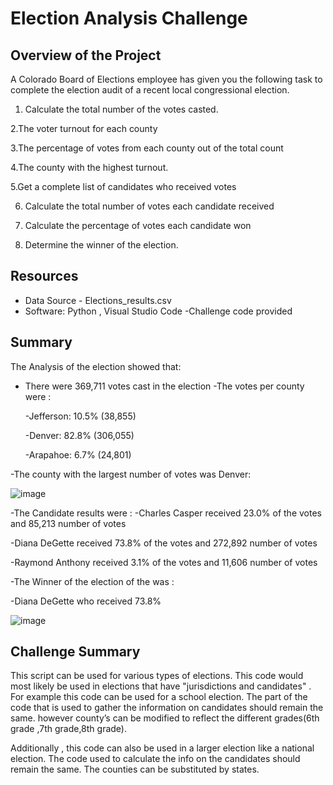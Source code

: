 # Election Analysis Challenge

## Overview of the Project
A Colorado Board of Elections employee has given you the following task to complete the election audit of a recent local
congressional election.
1. Calculate the total number of the votes casted.

2.The voter turnout for each county

3.The percentage of votes from each county out of the total count

4.The county with the highest turnout.

5.Get a complete list of candidates who received votes

6. Calculate the total number of votes each candidate received

7. Calculate the percentage of votes each candidate won

8. Determine the winner of the election.

## Resources 
- Data Source - Elections_results.csv
- Software: Python , Visual Studio Code
-Challenge code provided

## Summary
The Analysis of the election showed that:
- There were 369,711 votes cast in the election
-The votes per county were :
  
  -Jefferson: 10.5% (38,855)
  
  -Denver:  82.8% (306,055)
  
   -Arapahoe: 6.7% (24,801)

-The county with the largest number of votes was Denver:

![image](https://user-images.githubusercontent.com/111592990/196374217-13d5c12d-c899-47d3-b9b0-d55c81e24d1f.png)


-The Candidate results were :
    -Charles Casper received 23.0% of the votes and 85,213 number of votes
   
   -Diana DeGette received 73.8% of the votes and 272,892 number of votes
   
   -Raymond Anthony received  3.1% of the votes and 11,606 number of votes
 
 -The Winner of the election of the was :
 
 -Diana DeGette who received 73.8% 

![image](https://user-images.githubusercontent.com/111592990/196374359-decc4684-a3ac-4946-bf4a-5f9682337d03.png)


## Challenge Summary

This script can be used for various types of elections. This code would most likely be used in elections that have "jurisdictions and candidates" .
For example  this code can be used for a school election. The part of the code that is used to gather the information on candidates should remain the same.
however county’s can be modified to reflect the different grades(6th grade ,7th grade,8th grade).

Additionally , this code can also be used in a larger election like a national election. The code used to calculate the info on the candidates should remain the same.
The counties can be substituted by states.


